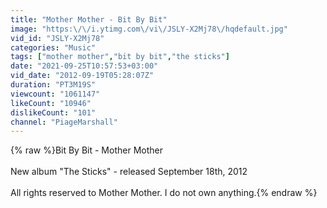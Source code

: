 ```yaml
---
title: "Mother Mother - Bit By Bit"
image: "https:\/\/i.ytimg.com\/vi\/JSLY-X2Mj78\/hqdefault.jpg"
vid_id: "JSLY-X2Mj78"
categories: "Music"
tags: ["mother mother","bit by bit","the sticks"]
date: "2021-09-25T10:57:53+03:00"
vid_date: "2012-09-19T05:28:07Z"
duration: "PT3M19S"
viewcount: "1061147"
likeCount: "10946"
dislikeCount: "101"
channel: "PiageMarshall"
---
```

{% raw %}Bit By Bit - Mother Mother<br /><br />New album &quot;The Sticks&quot; - released September 18th, 2012<br /><br />All rights reserved to Mother Mother. I do not own anything.{% endraw %}
